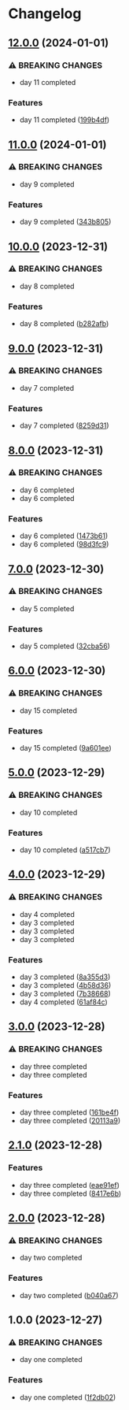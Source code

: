 # Changelog

## [12.0.0](https://github.com/sergiorgiraldo/AdventOfCode2022/compare/v11.0.0...v12.0.0) (2024-01-01)


### ⚠ BREAKING CHANGES

* day 11 completed

### Features

* day 11 completed ([199b4df](https://github.com/sergiorgiraldo/AdventOfCode2022/commit/199b4dfa57f7b536d35be34289ac312fb8eab3e6))

## [11.0.0](https://github.com/sergiorgiraldo/AdventOfCode2022/compare/v10.0.0...v11.0.0) (2024-01-01)


### ⚠ BREAKING CHANGES

* day 9 completed

### Features

* day 9 completed ([343b805](https://github.com/sergiorgiraldo/AdventOfCode2022/commit/343b8056f5d52ab0a319b52ab4f81852eca74c98))

## [10.0.0](https://github.com/sergiorgiraldo/AdventOfCode2022/compare/v9.0.0...v10.0.0) (2023-12-31)


### ⚠ BREAKING CHANGES

* day 8 completed

### Features

* day 8 completed ([b282afb](https://github.com/sergiorgiraldo/AdventOfCode2022/commit/b282afb6311088bf67a970f29fae4c67cffe52b1))

## [9.0.0](https://github.com/sergiorgiraldo/AdventOfCode2022/compare/v8.0.0...v9.0.0) (2023-12-31)


### ⚠ BREAKING CHANGES

* day 7 completed

### Features

* day 7 completed ([8259d31](https://github.com/sergiorgiraldo/AdventOfCode2022/commit/8259d311c290824a048818b8e94cd92c555e1064))

## [8.0.0](https://github.com/sergiorgiraldo/AdventOfCode2022/compare/v7.0.0...v8.0.0) (2023-12-31)


### ⚠ BREAKING CHANGES

* day 6 completed
* day 6 completed

### Features

* day 6 completed ([1473b61](https://github.com/sergiorgiraldo/AdventOfCode2022/commit/1473b61a7bb6bec723ba8d6b7fe7707463bbee27))
* day 6 completed ([98d3fc9](https://github.com/sergiorgiraldo/AdventOfCode2022/commit/98d3fc9655d67d4f1d6f482412ce6da5395ed53d))

## [7.0.0](https://github.com/sergiorgiraldo/AdventOfCode2022/compare/v6.0.0...v7.0.0) (2023-12-30)


### ⚠ BREAKING CHANGES

* day 5 completed

### Features

* day 5 completed ([32cba56](https://github.com/sergiorgiraldo/AdventOfCode2022/commit/32cba566fcd5379bdbf17374f2a9af4aac8f996a))

## [6.0.0](https://github.com/sergiorgiraldo/AdventOfCode2022/compare/v5.0.0...v6.0.0) (2023-12-30)


### ⚠ BREAKING CHANGES

* day 15 completed

### Features

* day 15 completed ([9a601ee](https://github.com/sergiorgiraldo/AdventOfCode2022/commit/9a601ee68714b292bbe55d1e20e63e29a5c8701f))

## [5.0.0](https://github.com/sergiorgiraldo/AdventOfCode2022/compare/v4.0.0...v5.0.0) (2023-12-29)


### ⚠ BREAKING CHANGES

* day 10 completed

### Features

* day 10 completed ([a517cb7](https://github.com/sergiorgiraldo/AdventOfCode2022/commit/a517cb7946b73b5d3cf927c50ade2ddb793f11bb))

## [4.0.0](https://github.com/sergiorgiraldo/AdventOfCode2022/compare/v3.0.0...v4.0.0) (2023-12-29)


### ⚠ BREAKING CHANGES

* day 4 completed
* day 3 completed
* day 3 completed
* day 3 completed

### Features

* day 3 completed ([8a355d3](https://github.com/sergiorgiraldo/AdventOfCode2022/commit/8a355d3402e9c97be10c31243f3527dc821a9d73))
* day 3 completed ([4b58d36](https://github.com/sergiorgiraldo/AdventOfCode2022/commit/4b58d3658270ff87ae930425c26b8a67c06ab41b))
* day 3 completed ([7b38668](https://github.com/sergiorgiraldo/AdventOfCode2022/commit/7b38668e63713bfb8d35c6245e50e19ba73dc2eb))
* day 4 completed ([61af84c](https://github.com/sergiorgiraldo/AdventOfCode2022/commit/61af84ce8abfedbf1b089f944d0170f6c538afd6))

## [3.0.0](https://github.com/sergiorgiraldo/AdventOfCode2022/compare/v2.1.0...v3.0.0) (2023-12-28)


### ⚠ BREAKING CHANGES

* day three completed
* day three completed

### Features

* day three completed ([161be4f](https://github.com/sergiorgiraldo/AdventOfCode2022/commit/161be4ffa02a5096a5efd5162fd0d0444d1c17fc))
* day three completed ([20113a9](https://github.com/sergiorgiraldo/AdventOfCode2022/commit/20113a9cf220536fb4ceebb20478378f98b9424f))

## [2.1.0](https://github.com/sergiorgiraldo/AdventOfCode2022/compare/v2.0.0...v2.1.0) (2023-12-28)


### Features

* day three completed ([eae91ef](https://github.com/sergiorgiraldo/AdventOfCode2022/commit/eae91efce70e143abacb5de0f41c72f257e36d3a))
* day three completed ([8417e6b](https://github.com/sergiorgiraldo/AdventOfCode2022/commit/8417e6bbb6ee7ba9a8c5d3a2e9d8ca8aa3ce31d9))

## [2.0.0](https://github.com/sergiorgiraldo/AdventOfCode2022/compare/v1.0.0...v2.0.0) (2023-12-28)


### ⚠ BREAKING CHANGES

* day two completed

### Features

* day two completed ([b040a67](https://github.com/sergiorgiraldo/AdventOfCode2022/commit/b040a677fc4652f7366f509aa93de47f400cd98e))

## 1.0.0 (2023-12-27)


### ⚠ BREAKING CHANGES

* day one completed

### Features

* day one completed ([1f2db02](https://github.com/sergiorgiraldo/AdventOfCode2022/commit/1f2db0290e306b984edfa1f87f9de83cdc5dbe43))
